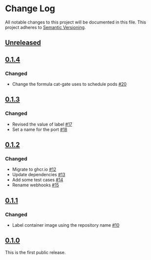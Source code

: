 # Change Log

All notable changes to this project will be documented in this file.
This project adheres to [Semantic Versioning](http://semver.org/).

## [Unreleased]

## [0.1.4]

### Changed

- Change the formula cat-gate uses to schedule pods [#20](https://github.com/cybozu-go/cat-gate/pull/20)

## [0.1.3]

### Changed

- Revised the value of label [#17](https://github.com/cybozu-go/cat-gate/pull/17)
- Set a name for the port [#18](https://github.com/cybozu-go/cat-gate/pull/18)

## [0.1.2]

### Changed

- Migrate to ghcr.io [#12](https://github.com/cybozu-go/cat-gate/pull/12)
- Update dependencies [#13](https://github.com/cybozu-go/cat-gate/pull/13)
- Add some test cases [#14](https://github.com/cybozu-go/cat-gate/pull/14)
- Rename webhooks [#15](https://github.com/cybozu-go/cat-gate/pull/15)

## [0.1.1]

### Changed
- Label container image using the repository name [#10](https://github.com/cybozu-go/cat-gate/pull/10)

## [0.1.0]

This is the first public release.

[Unreleased]: https://github.com/cybozu-go/cat-gate/compare/v0.1.4...HEAD
[0.1.4]: https://github.com/cybozu-go/cat-gate/compare/v0.1.3...v0.1.4
[0.1.3]: https://github.com/cybozu-go/cat-gate/compare/v0.1.2...v0.1.3
[0.1.2]: https://github.com/cybozu-go/cat-gate/compare/v0.1.1...v0.1.2
[0.1.1]: https://github.com/cybozu-go/cat-gate/compare/v0.1.0...v0.1.1
[0.1.0]: https://github.com/cybozu-go/cat-gate/compare/4b825dc642cb6eb9a060e54bf8d69288fbee4904...v0.1.0
